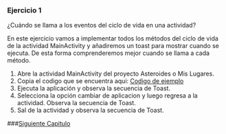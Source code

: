 ### Ejercicio 1
¿Cuándo se llama a los eventos del ciclo de vida en una actividad?

En este ejercicio vamos a implementar todos los métodos del ciclo de vida de la actividad MainActivity y añadiremos un toast para mostrar cuando se ejecuta. De esta forma comprenderemos mejor cuando se llama a cada método.

1. Abre la actividad MainActivity del proyecto Asteroides o Mis Lugares.
2. Copia el codigo que se encuentra aqui: [Codigo de ejemplo](/chapter2/MainActivity.java)
3. Ejecuta la aplicación y observa la secuencia de Toast.
4. Selecciona la opción cambiar de aplicacion y luego regresa a la actividad. Observa la secuencia de Toast.
5. Sal de la actividad y observa la secuencia de Toast.

###[Siguiente Capitulo](/chapter3.md)